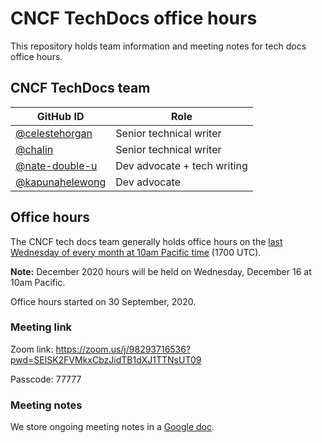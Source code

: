 # CNCF TechDocs office hours

This repository holds team information and meeting notes for tech docs office hours.

## CNCF TechDocs team

GitHub ID | Role
---|---
[@celestehorgan](https://github.com/celestehorgan) | Senior technical writer
[@chalin](https://github.com/chalin) | Senior technical writer
[@nate-double-u](https://github.com/nate-double-u) | Dev advocate + tech writing
[@kapunahelewong](https://github.com/kapunahelewong) | Dev advocate

## Office hours

The CNCF tech docs team generally holds office hours on the [last Wednesday of every month at 10am Pacific time](https://www.cncf.io/calendar/) (1700 UTC).

**Note:** December 2020 hours will be held on Wednesday, December 16 at 10am Pacific.

Office hours started on 30 September, 2020.

### Meeting link

Zoom link: https://zoom.us/j/98293716536?pwd=SElSK2FVMkxCbzJidTB1dXJ1TTNsUT09

Passcode: 77777

### Meeting notes

We store ongoing meeting notes in a [Google doc](https://docs.google.com/document/d/1roexHTLCrErYjNT2NEoRsVnn_YNbQzZ1gyXNK8hXR4Q/). 
